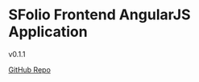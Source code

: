 SFolio Frontend AngularJS Application
=====================================

v0.1.1

[GitHub Repo](https://github.com/serkansokmen/sfolio/ "GitHub Repository Link")
